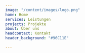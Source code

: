 ```yaml
---
image: "/content/images/logo.png"
home: Home
services: Leistungen
projects: Projekte
about: Über uns
headcontact: Kontakt
header_background: "#96C11E"

---
```

